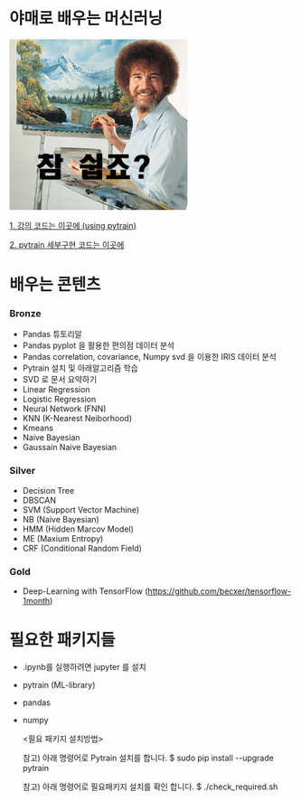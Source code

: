 # 야매로 배우는 머신러닝

![soeasy](https://github.com/socc-io/YamechineLearning/raw/master/SoEasy.png)

[1. 강의 코드는 이곳에 (using pytrain)](https://github.com/socc-io/YamechineLearning/tree/master/Lecture)

[2. pytrain 세부구현 코드는 이곳에](https://github.com/becxer/pytrain/tree/master/pytrain)


# 배우는 콘텐츠
### Bronze
   * Pandas 튜토리알
   * Pandas pyplot 을 활용한 편의점 데이터 분석 
   * Pandas correlation, covariance, Numpy svd 을 이용한 IRIS 데이터 분석
   * Pytrain 설치 및 아래알고리즘 학습
   * SVD 로 문서 요약하기
   * Linear Regression
   * Logistic Regression
   * Neural Network (FNN)
   * KNN (K-Nearest Neiborhood)
   * Kmeans
   * Naive Bayesian
   * Gaussain Naive Bayesian

### Silver
   * Decision Tree
   * DBSCAN
   * SVM (Support Vector Machine)
   * NB (Naive Bayesian)
   * HMM (Hidden Marcov Model)
   * ME (Maxium Entropy)
   * CRF (Conditional Random Field)

### Gold
   * Deep-Learning with TensorFlow (https://github.com/becxer/tensorflow-1month)


# 필요한 패키지들

   * .ipynb를 실행하려면 jupyter 를 설치
   * pytrain (ML-library)
   * pandas
   * numpy
   
        <필요 패키지 설치방법>
        
        참고) 아래 명령어로 Pytrain 설치를 합니다.
        $ sudo pip install --upgrade pytrain
    
        참고) 아래 명령어로 필요패키지 설치를 확인 합니다.
        $ ./check_required.sh
